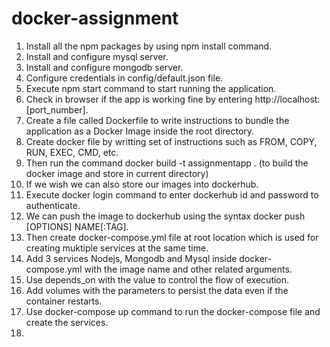# docker-assignment
1. Install all the npm packages by using npm install command.
2. Install and configure mysql server.
3. Install and configure mongodb server.
4. Configure credentials in config/default.json file.
5. Execute npm start command to start running the application.
6. Check in browser if the app is working fine by entering http://localhost:[port_number].
7. Create a file called Dockerfile to write instructions to bundle the application as a Docker Image inside the root directory.
8. Create docker file by writting set of instructions such as FROM, COPY, RUN, EXEC, CMD, etc.
9. Then run the command docker build -t assignmentapp . (to build the docker image and store in current directory)
10. If we wish we can also store our images into dockerhub.
11. Execute docker login command to enter dockerhub id and password to authenticate.
12. We can push the image to dockerhub using the syntax docker push [OPTIONS] NAME[:TAG].
13. Then create docker-compose.yml file at root location which is used for creating muktiple services at the same time.
14. Add 3 services Nodejs, Mongodb and Mysql inside docker-compose.yml with the image name and other related arguments.
15. Use depends_on with the value to control the flow of execution.
16. Add volumes with the parameters to persist the data even if the container restarts.
17. Use docker-compose up command to run the docker-compose file and create the services.
18. 
